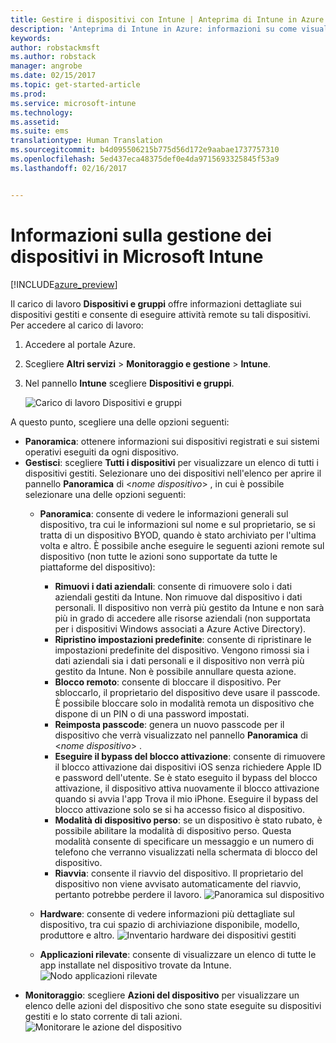 ```yaml
---
title: Gestire i dispositivi con Intune | Anteprima di Intune in Azure | Documentazione Microsoft
description: 'Anteprima di Intune in Azure: informazioni su come visualizzare i dispositivi gestiti con Intune ed eseguire diverse operazioni su di essi.'
keywords: 
author: robstackmsft
ms.author: robstack
manager: angrobe
ms.date: 02/15/2017
ms.topic: get-started-article
ms.prod: 
ms.service: microsoft-intune
ms.technology: 
ms.assetid: 
ms.suite: ems
translationtype: Human Translation
ms.sourcegitcommit: b4d095506215b775d56d172e9aabae1737757310
ms.openlocfilehash: 5ed437eca48375def0e4da9715693325845f53a9
ms.lasthandoff: 02/16/2017


---
```


# <a name="what-is-microsoft-intune-device-management"></a>Informazioni sulla gestione dei dispositivi in Microsoft Intune 


[!INCLUDE[azure_preview](../includes/azure_preview.md)]

Il carico di lavoro **Dispositivi e gruppi** offre informazioni dettagliate sui dispositivi gestiti e consente di eseguire attività remote su tali dispositivi. Per accedere al carico di lavoro:

1. Accedere al portale Azure.
2. Scegliere **Altri servizi** > **Monitoraggio e gestione** > **Intune**.
3. Nel pannello **Intune** scegliere **Dispositivi e gruppi**.

    ![Carico di lavoro Dispositivi e gruppi](./media/devices-and-groups-workload.png)

A questo punto, scegliere una delle opzioni seguenti:

- **Panoramica**: ottenere informazioni sui dispositivi registrati e sui sistemi operativi eseguiti da ogni dispositivo.
- **Gestisci**: scegliere **Tutti i dispositivi** per visualizzare un elenco di tutti i dispositivi gestiti.
    Selezionare uno dei dispositivi nell'elenco per aprire il pannello **Panoramica** di <*nome dispositivo*> , in cui è possibile selezionare una delle opzioni seguenti:
    - **Panoramica**: consente di vedere le informazioni generali sul dispositivo, tra cui le informazioni sul nome e sul proprietario, se si tratta di un dispositivo BYOD, quando è stato archiviato per l'ultima volta e altro. È possibile anche eseguire le seguenti azioni remote sul dispositivo (non tutte le azioni sono supportate da tutte le piattaforme del dispositivo):
        - **Rimuovi i dati aziendali**: consente di rimuovere solo i dati aziendali gestiti da Intune. Non rimuove dal dispositivo i dati personali. Il dispositivo non verrà più gestito da Intune e non sarà più in grado di accedere alle risorse aziendali (non supportata per i dispositivi Windows associati a Azure Active Directory).
        - **Ripristino impostazioni predefinite**: consente di ripristinare le impostazioni predefinite del dispositivo. Vengono rimossi sia i dati aziendali sia i dati personali e il dispositivo non verrà più gestito da Intune. Non è possibile annullare questa azione.
        - **Blocco remoto**: consente di bloccare il dispositivo. Per sbloccarlo, il proprietario del dispositivo deve usare il passcode. È possibile bloccare solo in modalità remota un dispositivo che dispone di un PIN o di una password impostati.
        - **Reimposta passcode**: genera un nuovo passcode per il dispositivo che verrà visualizzato nel pannello **Panoramica** di <*nome dispositivo*> .
        - **Eseguire il bypass del blocco attivazione**: consente di rimuovere il blocco attivazione dai dispositivi iOS senza richiedere Apple ID e password dell'utente. Se è stato eseguito il bypass del blocco attivazione, il dispositivo attiva nuovamente il blocco attivazione quando si avvia l'app Trova il mio iPhone. Eseguire il bypass del blocco attivazione solo se si ha accesso fisico al dispositivo.
        - **Modalità di dispositivo perso**: se un dispositivo è stato rubato, è possibile abilitare la modalità di dispositivo perso. Questa modalità consente di specificare un messaggio e un numero di telefono che verranno visualizzati nella schermata di blocco del dispositivo.
        - **Riavvia**: consente il riavvio del dispositivo. Il proprietario del dispositivo non viene avvisato automaticamente del riavvio, pertanto potrebbe perdere il lavoro.
        ![Panoramica sul dispositivo](http://i.imgur.com/4Rx4VXm.png)
        
    - **Hardware**: consente di vedere informazioni più dettagliate sul dispositivo, tra cui spazio di archiviazione disponibile, modello, produttore e altro.
    ![Inventario hardware dei dispositivi gestiti](./media/hardware-inventory.png)
    - **Applicazioni rilevate**: consente di visualizzare un elenco di tutte le app installate nel dispositivo trovate da Intune.
    ![Nodo applicazioni rilevate](./media/detected-applications.png)
- **Monitoraggio**: scegliere **Azioni del dispositivo** per visualizzare un elenco delle azioni del dispositivo che sono state eseguite su dispositivi gestiti e lo stato corrente di tali azioni.
![Monitorare le azione del dispositivo](./media/monitor-device-actions.png)

